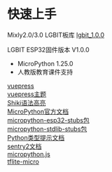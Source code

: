 # 快速上手

Mixly2.0/3.0 LGBIT板库
[lgbit_1.0.0]()

LGBIT ESP32固件版本 V1.0.0

- MicroPython 1.25.0
- 人教版教育课件支持

[vuepress](https://vuepress.vuejs.org/)  
[vuepress主题](https://vuepress.vuejs.org/zh/guide/theme.html)  
[Shiki语法高亮](https://shiki.matsu.io/)  
[MicroPython官方文档](https://docs.micropython.org/)  
[micropython-esp32-stubs包](https://pypi.org/project/micropython-esp32-stubs/)  
[micropython-stdlib-stubs包](https://pypi.org/project/micropython-stdlib-stubs/)  
[Python类型提示文档](https://docs.python.org/3/library/typing.html)  
[sentry2文档](https://tosee.readthedocs.io/zh/latest/)  
[micropython.js](https://github.com/arduino/micropython.js)  
[tflite-micro](https://github.com/tensorflow/tflite-micro.git)
